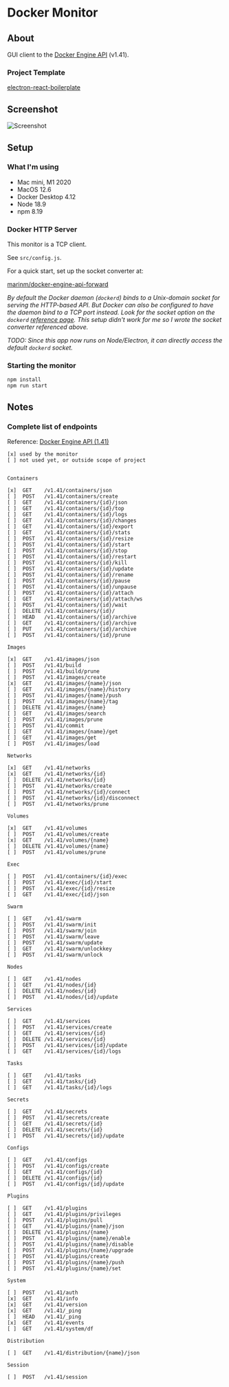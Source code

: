 # Docker Monitor

## About

GUI client to the [Docker Engine API](https://docs.docker.com/engine/api) (v1.41).

### Project Template

[electron-react-boilerplate](https://github.com/electron-react-boilerplate/electron-react-boilerplate)

## Screenshot

![Screenshot](screenshot.png "Screenshot")

## Setup

### What I'm using

- Mac mini, M1 2020
- MacOS 12.6
- Docker Desktop 4.12
- Node 18.9
- npm 8.19

### Docker HTTP Server

This monitor is a TCP client.

See `src/config.js`.

For a quick start, set up the socket converter at:

[marinm/docker-engine-api-forward](git@github.com:marinm/docker-engine-api-forward.git)



_By default the Docker daemon (`dockerd`) binds to a Unix-domain socket for serving the HTTP-based API. But Docker can also be configured to have the daemon bind to a TCP port instead. Look for the socket option on the `dockerd` [reference page](https://docs.docker.com/engine/reference/commandline/dockerd/#daemon-socket-option). This setup didn't work for me so I wrote the socket converter referenced above._

_TODO: Since this app now runs on Node/Electron, it can directly access the default `dockerd` socket._

### Starting the monitor

```
npm install
npm run start
```

## Notes

### Complete list of endpoints

Reference: [Docker Engine API (1.41)](https://docs.docker.com/engine/api/v1.41)

```
[x] used by the monitor
[ ] not used yet, or outside scope of project


Containers

[x]  GET    /v1.41/containers/json
[ ]  POST   /v1.41/containers/create
[ ]  GET    /v1.41/containers/{id}/json
[ ]  GET    /v1.41/containers/{id}/top
[ ]  GET    /v1.41/containers/{id}/logs
[ ]  GET    /v1.41/containers/{id}/changes
[ ]  GET    /v1.41/containers/{id}/export
[ ]  GET    /v1.41/containers/{id}/stats
[ ]  POST   /v1.41/containers/{id}/resize
[ ]  POST   /v1.41/containers/{id}/start
[ ]  POST   /v1.41/containers/{id}/stop
[ ]  POST   /v1.41/containers/{id}/restart
[ ]  POST   /v1.41/containers/{id}/kill
[ ]  POST   /v1.41/containers/{id}/update
[ ]  POST   /v1.41/containers/{id}/rename
[ ]  POST   /v1.41/containers/{id}/pause
[ ]  POST   /v1.41/containers/{id}/unpause
[ ]  POST   /v1.41/containers/{id}/attach
[ ]  GET    /v1.41/containers/{id}/attach/ws
[ ]  POST   /v1.41/containers/{id}/wait
[ ]  DELETE /v1.41/containers/{id}/
[ ]  HEAD   /v1.41/containers/{id}/archive
[ ]  GET    /v1.41/containers/{id}/archive
[ ]  PUT    /v1.41/containers/{id}/archive
[ ]  POST   /v1.41/containers/{id}/prune

Images

[x]  GET    /v1.41/images/json
[ ]  POST   /v1.41/build
[ ]  POST   /v1.41/build/prune
[ ]  POST   /v1.41/images/create
[x]  GET    /v1.41/images/{name}/json
[ ]  GET    /v1.41/images/{name}/history
[ ]  POST   /v1.41/images/{name}/push
[ ]  POST   /v1.41/images/{name}/tag
[ ]  DELETE /v1.41/images/{name}
[ ]  GET    /v1.41/images/search
[ ]  POST   /v1.41/images/prune
[ ]  POST   /v1.41/commit
[ ]  GET    /v1.41/images/{name}/get
[ ]  GET    /v1.41/images/get
[ ]  POST   /v1.41/images/load

Networks

[x]  GET    /v1.41/networks
[x]  GET    /v1.41/networks/{id}
[ ]  DELETE /v1.41/networks/{id}
[ ]  POST   /v1.41/networks/create
[ ]  POST   /v1.41/networks/{id}/connect
[ ]  POST   /v1.41/networks/{id}/disconnect
[ ]  POST   /v1.41/networks/prune

Volumes

[x]  GET    /v1.41/volumes
[ ]  POST   /v1.41/volumes/create
[x]  GET    /v1.41/volumes/{name}
[ ]  DELETE /v1.41/volumes/{name}
[ ]  POST   /v1.41/volumes/prune

Exec

[ ]  POST   /v1.41/containers/{id}/exec
[ ]  POST   /v1.41/exec/{id}/start
[ ]  POST   /v1.41/exec/{id}/resize
[ ]  GET    /v1.41/exec/{id}/json

Swarm

[ ]  GET    /v1.41/swarm
[ ]  POST   /v1.41/swarm/init
[ ]  POST   /v1.41/swarm/join
[ ]  POST   /v1.41/swarm/leave
[ ]  POST   /v1.41/swarm/update
[ ]  GET    /v1.41/swarm/unlockkey
[ ]  POST   /v1.41/swarm/unlock

Nodes

[ ]  GET    /v1.41/nodes
[ ]  GET    /v1.41/nodes/{id}
[ ]  DELETE /v1.41/nodes/{id}
[ ]  POST   /v1.41/nodes/{id}/update

Services

[ ]  GET    /v1.41/services
[ ]  POST   /v1.41/services/create
[ ]  GET    /v1.41/services/{id}
[ ]  DELETE /v1.41/services/{id}
[ ]  POST   /v1.41/services/{id}/update
[ ]  GET    /v1.41/services/{id}/logs

Tasks

[ ]  GET    /v1.41/tasks
[ ]  GET    /v1.41/tasks/{id}
[ ]  GET    /v1.41/tasks/{id}/logs

Secrets

[ ]  GET    /v1.41/secrets
[ ]  POST   /v1.41/secrets/create
[ ]  GET    /v1.41/secrets/{id}
[ ]  DELETE /v1.41/secrets/{id}
[ ]  POST   /v1.41/secrets/{id}/update

Configs

[ ]  GET    /v1.41/configs
[ ]  POST   /v1.41/configs/create
[ ]  GET    /v1.41/configs/{id}
[ ]  DELETE /v1.41/configs/{id}
[ ]  POST   /v1.41/configs/{id}/update

Plugins

[ ]  GET    /v1.41/plugins
[ ]  GET    /v1.41/plugins/privileges
[ ]  POST   /v1.41/plugins/pull
[ ]  GET    /v1.41/plugins/{name}/json
[ ]  DELETE /v1.41/plugins/{name}
[ ]  POST   /v1.41/plugins/{name}/enable
[ ]  POST   /v1.41/plugins/{name}/disable
[ ]  POST   /v1.41/plugins/{name}/upgrade
[ ]  POST   /v1.41/plugins/create
[ ]  POST   /v1.41/plugins/{name}/push
[ ]  POST   /v1.41/plugins/{name}/set

System

[ ]  POST   /v1.41/auth
[x]  GET    /v1.41/info
[x]  GET    /v1.41/version
[x]  GET    /v1.41/_ping
[ ]  HEAD   /v1.41/_ping
[x]  GET    /v1.41/events
[ ]  GET    /v1.41/system/df

Distribution

[ ]  GET    /v1.41/distribution/{name}/json

Session

[ ]  POST   /v1.41/session
```
